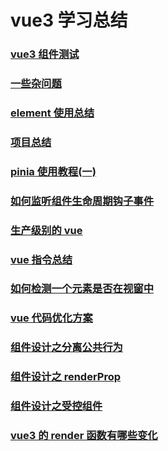 # vue3 学习总结

### [vue3 组件测试](./vue3组件测试.md)

### [一些杂问题](./一些杂问题.md)

### [element 使用总结](./element使用总结.md)

### [项目总结](./项目总结.md)

### [pinia 使用教程(一)](./pinia使用教程一.md)

### [如何监听组件生命周期钩子事件](./如何监听组件生命周期钩子事件.md)

### [生产级别的 vue](./生产级别的vue.md)

### [vue 指令总结](./指令.md)

### [如何检测一个元素是否在视窗中](./如何检测一个元素是否在视窗中.md)

### [vue 代码优化方案](./vue代码优化方案.md)

### [组件设计之分离公共行为](./组件设计之分离公共行为.md)

### [组件设计之 renderProp](./组件设计之render-prop.md)

### [组件设计之受控组件](./组件设计之受控组件.md)

### [vue3 的 render 函数有哪些变化](./render函数.md)
